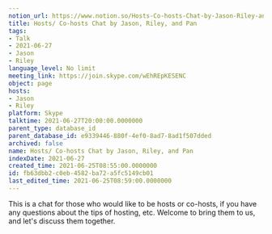 ```yaml
---
notion_url: https://www.notion.so/Hosts-Co-hosts-Chat-by-Jason-Riley-and-Pan-fb63dbb2c0eb4582ba72a5fc5149cb01
title: Hosts/ Co-hosts Chat by Jason, Riley, and Pan
tags:
- Talk
- 2021-06-27
- Jason
- Riley
language_level: No limit
meeting_link: https://join.skype.com/wEhREpKESENC
object: page
hosts:
- Jason
- Riley
platform: Skype
talktime: 2021-06-27T20:00:00.0000000
parent_type: database_id
parent_database_id: e9339446-880f-4ef0-8ad7-8ad1f507dded
archived: false
name: Hosts/ Co-hosts Chat by Jason, Riley, and Pan
indexDate: 2021-06-27
created_time: 2021-06-25T08:55:00.0000000
id: fb63dbb2-c0eb-4582-ba72-a5fc5149cb01
last_edited_time: 2021-06-25T08:59:00.0000000
---
```


This is a chat for those who would like to be hosts or co-hosts, if you have any questions about the tips of hosting, etc. Welcome to bring them to us, and let's discuss them together.

